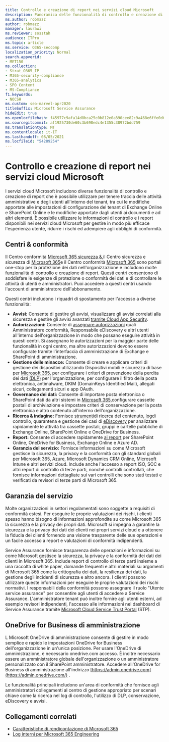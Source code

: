 ```yaml
---
title: Controllo e creazione di report nei servizi cloud Microsoft
description: Panoramica delle funzionalità di controllo e creazione di report Office 365, Microsoft 365 e Service Assurance.
ms.author: robmazz
author: robmazz
manager: laurawi
ms.reviewer: sosstah
audience: ITPro
ms.topic: article
ms.service: O365-seccomp
localization_priority: Normal
search.appverid:
- MET150
ms.collection:
- Strat_O365_IP
- M365-security-compliance
- M365-analytics
- SPO_Content
- MS-Compliance
f1.keywords:
- NOCSH
ms.custom: seo-marvel-apr2020
titleSuffix: Microsoft Service Assurance
hideEdit: true
ms.openlocfilehash: f45977c9afa14d8bca25c0b812e0a390cee82c9a468e6ffe0d601855ee64ed1f
ms.sourcegitcommit: af1925730de60c3b698edc4e1355c38972bdd759
ms.translationtype: MT
ms.contentlocale: it-IT
ms.lasthandoff: 08/05/2021
ms.locfileid: "54289254"
---
```

# <a name="auditing-and-reporting-in-microsoft-cloud-services"></a>Controllo e creazione di report nei servizi cloud Microsoft

I servizi cloud Microsoft includono diverse funzionalità di controllo e creazione di report che è possibile utilizzare per tenere traccia delle attività amministrative e degli utenti all'interno del tenant, tra cui le modifiche apportate alle impostazioni di configurazione del tenant di Exchange Online e SharePoint Online e le modifiche apportate dagli utenti ai documenti e ad altri elementi. È possibile utilizzare le informazioni di controllo e i report disponibili nei servizi cloud Microsoft per gestire in modo più efficace l'esperienza utente, ridurre i rischi ed adempiere agli obblighi di conformità.

## <a name="security--compliance-centers"></a>Centri & conformità

Il Centro conformità [Microsoft 365 sicurezza &,](https://protection.office.com)il Centro sicurezza e sicurezza di [Microsoft 365](https://security.microsoft.com)e il Centro conformità [Microsoft 365](https://compliance.microsoft.com) sono portali one-stop per la protezione dei dati nell'organizzazione e includono molte funzionalità di controllo e creazione di report. Questi centri consentono di soddisfare le esigenze di protezione o conformità dei dati e di controllare le attività di utenti e amministratori. Puoi accedere a questi centri usando l'account di amministratore dell'abbonamento.

Questi centri includono i riquadri di spostamento per l'accesso a diverse funzionalità:

- **Avvisi:** Consente di gestire gli avvisi, visualizzare gli avvisi correlati alla sicurezza e gestire gli avvisi avanzati [tramite Cloud App Security](/cloud-app-security/what-is-cloud-app-security).
- **Autorizzazioni:** Consente di [assegnare autorizzazioni](/microsoft-365/security/office-365-security/grant-access-to-the-security-and-compliance-center) quali Amministratore conformità, Responsabile eDiscovery e altri utenti all'interno dell'organizzazione in modo che possano eseguire attività in questi centri. Si assegnano le autorizzazioni per la maggior parte delle funzionalità in ogni centro, ma altre autorizzazioni devono essere configurate tramite l'interfaccia di amministrazione di Exchange e SharePoint di amministrazione.
- **Gestione delle minacce:** Consente di creare e applicare criteri di gestione dei dispositivi utilizzando Dispositivi mobili e sicurezza di base per [Microsoft 365](https://support.microsoft.com/office/overview-of-basic-mobility-and-security-for-microsoft-365-faa7d8e5-645d-4d59-839c-c8d4c1869e4a), per configurare i criteri di prevenzione della perdita dei dati [(DLP)](/microsoft-365/compliance/data-loss-prevention-policies) per l'organizzazione, per configurare il filtro della posta elettronica, antimalware, DKIM (DomainKeys Identified Mail), allegati sicuri, collegamenti sicuri e app OAuth.
- **Governance dei dati:** Consente di importare posta elettronica o SharePoint dati da altri [](https://support.office.com/article/Enable-archive-mailboxes-in-the-Office-365-Security-Compliance-Center-268a109e-7843-405b-bb3d-b9393b2342ce)sistemi in [Microsoft 365,](https://support.office.com/article/Import-PST-files-or-SharePoint-data-to-Office-365-ba688e0a-0fcb-4bd7-8e57-2b669564ea84)configurare cassette postali di archiviazione e impostare criteri di conservazione per la posta elettronica e altro contenuto all'interno dell'organizzazione. [](/microsoft-365/compliance/retention-policies)
- **Ricerca & indagine:** Fornisce [strumenti](https://support.office.com/article/Run-a-Content-Search-in-the-Office-365-Security-Compliance-Center-61852fd9-fe8a-4880-a339-cb19ed3bff4a)di ricerca del contenuto, [log](https://support.office.com/article/Search-the-audit-log-in-the-Office-365-Security-Compliance-Center-0d4d0f35-390b-4518-800e-0c7ec95e946c)di controllo, quarantena e gestione dei casi di [eDiscovery](https://support.office.com/article/Manage-eDiscovery-cases-in-the-Office-365-Security-Compliance-Center-edea80d6-20a7-40fb-b8c4-5e8c8395f6da) per analizzare rapidamente le attività tra cassette postali, gruppi e cartelle pubbliche di Exchange Online, SharePoint Online e OneDrive for Business.
- **Report:** Consente di accedere rapidamente [ai report](https://support.office.com/article/Reports-in-the-Office-365-Security-Compliance-Center-7acd33ce-1ec8-49fb-b625-43bac7b58c5a) per SharePoint Online, OneDrive for Business, Exchange Online e Azure AD.
- **Garanzia del servizio:** Fornisce informazioni su come Microsoft gestisce la sicurezza, la privacy e la conformità con gli standard globali per Microsoft 365, Azure, Microsoft Dynamics CRM Online, Microsoft Intune e altri servizi cloud. Include anche l'accesso a report ISO, SOC e altri report di controllo di terze parti, nonché controlli controllati, che fornisce informazioni dettagliate sui vari controlli che sono stati testati e verificati da revisori di terze parti di Microsoft 365.

## <a name="service-assurance"></a>Garanzia del servizio

Molte organizzazioni in settori regolamentati sono soggette a requisiti di conformità estesi. Per eseguire le proprie valutazioni dei rischi, i clienti spesso hanno bisogno di informazioni approfondite su come Microsoft 365 la sicurezza e la privacy dei propri dati. Microsoft si impegna a garantire la sicurezza e la privacy dei dati dei clienti nei propri servizi cloud e a ottenere la fiducia dei clienti fornendo una visione trasparente delle sue operazioni e un facile accesso a report e valutazioni di conformità indipendenti.

Service Assurance fornisce trasparenza delle operazioni e informazioni su come Microsoft gestisce la sicurezza, la privacy e la conformità dei dati dei clienti in Microsoft 365. Include report di controllo di terze parti insieme a una raccolta di white paper, domande frequenti e altri materiali su argomenti di Microsoft 365 come la crittografia dei dati, la resilienza dei dati, la gestione degli incidenti di sicurezza e altro ancora. I clienti possono utilizzare queste informazioni per eseguire le proprie valutazioni dei rischi normativi. I responsabili della conformità possono assegnare il ruolo "Utente service assurance" per consentire agli utenti di accedere a Service Assurance. L'amministratore tenant può inoltre fornire agli utenti esterni, ad esempio revisori indipendenti, l'accesso alle informazioni nel dashboard di Service Assurance tramite [Microsoft Cloud Service Trust Portal](https://aka.ms/STP) (STP).

## <a name="onedrive-for-business-admin-center"></a>OneDrive for Business di amministrazione

L Microsoft OneDrive di amministrazione consente di gestire in modo semplice e rapido le impostazioni OneDrive for Business dell'organizzazione in un'unica posizione. Per usare l'OneDrive di amministrazione, è necessario onedrive.com accesso. È inoltre necessario essere un amministratore globale dell'organizzazione o un amministratore personalizzato con il SharePoint amministratore. Accedere all'OneDrive for Business di amministrazione all'indirizzo [https://admin.onedrive.com](https://admin.onedrive.com/) .

Le funzionalità principali includono un'area di conformità che fornisce agli amministratori collegamenti al centro di gestione appropriato per scenari chiave come la ricerca nel log di controllo, l'utilizzo di DLP, conservazione, eDiscovery e avvisi.

## <a name="related-links"></a>Collegamenti correlati

- [Caratteristiche di rendicontazione di Microsoft 365](assurance-reporting-features.md)
- [Log interni per Microsoft 365 Engineering](assurance-internal-logging.md)
